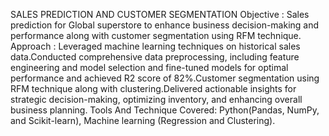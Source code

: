 SALES PREDICTION AND CUSTOMER SEGMENTATION
Objective : Sales prediction for Global superstore to enhance business decision-making and performance along with customer segmentation using RFM technique.
Approach : Leveraged machine learning techniques on historical sales data.Conducted comprehensive data preprocessing, including feature engineering and model selection and fine-tuned models for optimal performance and achieved R2 score of 82%.Customer segmentation using RFM technique along with clustering.Delivered actionable insights for strategic decision-making, optimizing inventory, and enhancing overall business planning.
Tools And Technique Covered: Python(Pandas, NumPy, and Scikit-learn), Machine learning (Regression and Clustering).
